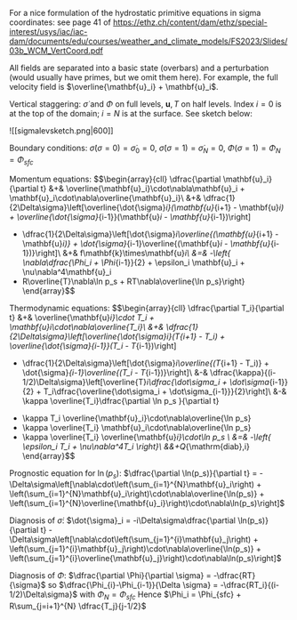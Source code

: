 For a nice formulation of the hydrostatic primitive equations in sigma coordinates: see page 41 of
https://ethz.ch/content/dam/ethz/special-interest/usys/iac/iac-dam/documents/edu/courses/weather_and_climate_models/FS2023/Slides/03b_WCM_VertCoord.pdf

All fields are separated into a basic state (overbars) and a perturbation (would usually have primes, but we omit them here). For example, the full velocity field is $\overline{\mathbf{u}_i} + \mathbf{u}_i$.

Vertical staggering: $\dot{\sigma}$ and $\Phi$ on full levels, $\mathbf{u},T$ on half levels. Index $i=0$ is at the top of the domain; $i=N$ is at the surface. See sketch below:

![[sigmalevsketch.png|600]]

Boundary conditions: $\dot{\sigma}(\sigma=0) = \dot{\sigma}_0 = 0$,  $\dot{\sigma}(\sigma=1) = \dot{\sigma}_N = 0$, $\Phi(\sigma=1) = \Phi_N = \Phi_{sfc}$ 

Momentum equations: 
$$\begin{array}{cll}
\dfrac{\partial \mathbf{u}_i}{\partial t} 
&+& \overline{\mathbf{u}_i}\cdot\nabla\mathbf{u}_i + \mathbf{u}_i\cdot\nabla\overline{\mathbf{u}_i}\\ 
&+& \dfrac{1}{2\Delta\sigma}\left[\overline{\dot{\sigma}_i}(\mathbf{u}_{i+1} - \mathbf{u}_i) + \overline{\dot{\sigma}_{i-1}}(\mathbf{u}_i - \mathbf{u}_{i-1})\right]
+ \dfrac{1}{2\Delta\sigma}\left[\dot{\sigma}_i\overline{(\mathbf{u}_{i+1} - \mathbf{u}_i)} + \dot{\sigma}_{i-1}\overline{(\mathbf{u}_i - \mathbf{u}_{i-1})}\right]\\ 
&+& f\mathbf{k}\times\mathbf{u}_i\\ 
&=& -\left\{ \nabla\dfrac{\Phi_i + \Phi_{i-1}}{2} + \epsilon_i \mathbf{u}_i + \nu\nabla^4\mathbf{u}_i
+ R\overline{T}\nabla\ln p_s + RT\nabla\overline{\ln p_s}\right\}
\end{array}$$

Thermodynamic equations: 
$$\begin{array}{cll}
\dfrac{\partial T_i}{\partial t} 
&+& \overline{\mathbf{u}_i}\cdot T_i + \mathbf{u}_i\cdot\nabla\overline{T_i}\\ 
&+& \dfrac{1}{2\Delta\sigma}\left[\overline{\dot{\sigma}_i}(T_{i+1} - T_i) + \overline{\dot{\sigma}_{i-1}}(T_i - T_{i-1})\right]
+ \dfrac{1}{2\Delta\sigma}\left[\dot{\sigma}_i\overline{(T_{i+1} - T_i)} + \dot{\sigma}_{i-1}\overline{(T_i - T_{i-1})}\right]\\ 
&-& \dfrac{\kappa}{(i-1/2)\Delta\sigma}\left[\overline{T}_i\dfrac{\dot\sigma_i + \dot\sigma_{i-1}}{2} + T_i\dfrac{\overline{\dot\sigma_i + \dot\sigma_{i-1}}}{2}\right]\\
&-& \kappa \overline{T_i}\dfrac{\partial \ln p_s }{\partial t} 
- \kappa T_i \overline{\mathbf{u}_i}\cdot\nabla\overline{\ln p_s}
- \kappa \overline{T_i} \mathbf{u}_i\cdot\nabla\overline{\ln p_s}
- \kappa \overline{T_i} \overline{\mathbf{u}_i}\cdot\ln p_s 
 \\
&=& -\left\{ \epsilon_i T_i + \nu\nabla^4T_i \right\}\\
&&+Q_{\mathrm{diab},i}
\end{array}$$

Prognostic equation for $\ln(p_s)$: $\dfrac{\partial \ln(p_s)}{\partial t} = - \Delta\sigma\left[\nabla\cdot\left(\sum_{i=1}^{N}\mathbf{u}_i\right) + \left(\sum_{i=1}^{N}\mathbf{u}_i\right)\cdot\nabla\overline{\ln(p_s)} + \left(\sum_{i=1}^{N}\overline{\mathbf{u}_i}\right)\cdot\nabla\ln(p_s)\right]$ 

Diagnosis of $\dot{\sigma}$: $\dot{\sigma}_i = -i\Delta\sigma\dfrac{\partial \ln(p_s)}{\partial t} - \Delta\sigma\left[\nabla\cdot\left(\sum_{j=1}^{i}\mathbf{u}_j\right) + \left(\sum_{j=1}^{i}\mathbf{u}_j\right)\cdot\nabla\overline{\ln(p_s)} + \left(\sum_{j=1}^{i}\overline{\mathbf{u}_j}\right)\cdot\nabla\ln(p_s)\right]$

Diagnosis of $\Phi$: $\dfrac{\partial \Phi}{\partial \sigma} = -\dfrac{RT}{\sigma}$ so $\dfrac{\Phi_{i}-\Phi_{i-1}}{\Delta \sigma} = -\dfrac{RT_i}{(i-1/2)\Delta\sigma}$ with $\Phi_N = \Phi_{sfc}$ 
Hence $\Phi_i = \Phi_{sfc} + R\sum_{j=i+1}^{N} \dfrac{T_j}{j-1/2}$ 

